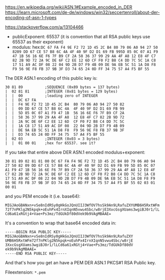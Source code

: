 https://en.wikipedia.org/wiki/ASN.1#Example_encoded_in_DER
https://learn.microsoft.com/de-de/windows/win32/seccertenroll/about-der-encoding-of-asn-1-types

https://stackoverflow.com/a/13104466

- publicExponent: 65537 (it is convention that all RSA public keys use 65537 as their exponent)
- modulus: hex:`DC 67 FA F4 9E F2 72 1D 45 2C B4 80 79 06 A0 94 27 50 8209 DD 67 CE 57 B8 6C 4A 4F 40 9F D2 D1 69 FB 995D 85 0C 07 A1 F9 47 1B 56 16 6E F6 7F B9 CF 2A 58 36 37 99 29 AA 4F A8 12 E8 4F C7 82 2B 9D 72 2A 9C DE 6F C2 EE 12 6D CF F0 F2 B8 C4 DD 7C 5C 1A C8 17 51 A9 AC DF 08 22 04 9D 2B D7 F9 4B 09 DE 9A EB 5C 51 1A D8 F8 F9 56 9E F8 FB 37 9B 3F D3 74 65 24 0D FF 34 75 57 A4 F5 BF 55`

The DER ASN.1 encoding of this public key is:

```
30 81 89          ;SEQUENCE (0x89 bytes = 137 bytes)
|  02 81 81       ;INTEGER (0x81 bytes = 129 bytes)
|  |  00          ;leading zero of INTEGER
|  |  DC 67 FA
|  |  F4 9E F2 72 1D 45 2C B4  80 79 06 A0 94 27 50 82
|  |  09 DD 67 CE 57 B8 6C 4A  4F 40 9F D2 D1 69 FB 99
|  |  5D 85 0C 07 A1 F9 47 1B  56 16 6E F6 7F B9 CF 2A
|  |  58 36 37 99 29 AA 4F A8  12 E8 4F C7 82 2B 9D 72
|  |  2A 9C DE 6F C2 EE 12 6D  CF F0 F2 B8 C4 DD 7C 5C
|  |  1A C8 17 51 A9 AC DF 08  22 04 9D 2B D7 F9 4B 09
|  |  DE 9A EB 5C 51 1A D8 F8  F9 56 9E F8 FB 37 9B 3F
|  |  D3 74 65 24 0D FF 34 75  57 A4 F5 BF 55
|  02 03          ;INTEGER (0x03 = 3 bytes)
|  |  01 00 01    ;hex for 65537. see it?
```

If you take that entire above DER ASN.1 encoded modulus+exponent:

`30 81 89 02 81 81 00 DC 67 FA F4 9E F2 72 1D 45 2C B4 80 79 06 A0 94 27 50 82 09 DD 67 CE 57 B8 6C 4A 4F 40 9F D2 D1 69 FB 99 5D 85 0C 07 A1 F9 47 1B 56 16 6E F6 7F B9 CF 2A 58 36 37 99 29 AA 4F A8 12 E8 4F C7 82 2B 9D 72 2A 9C DE 6F C2 EE 12 6D CF F0 F2 B8 C4 DD 7C 5C 1A C8 17 51 A9 AC DF 08 22 04 9D 2B D7 F9 4B 09 DE 9A EB 5C 51 1A D8 F8 F9 56 9E F8 FB 37 9B 3F D3 74 65 24 0D FF 34 75 57 A4 F5 BF 55 02 03 01 00 01`

and you PEM encode it (i.e. base64):

`MIGJAoGBANxn+vSe8nIdRSy0gHkGoJQnUIIJ3WfOV7hsSk9An9LRafuZXYUMB6H5RxtWFm72f7nPKlg2N5kpqk+oEuhPx4IrnXIqnN5vwu4Sbc/w8rjE3XxcGsgXUams3wgiBJ0r1/lLCd6a61xRGtj4+Vae+Ps3mz/TdGUkDf80dVek9b9VAgMBAAE=`

It's a convention to wrap that base64 encoded data in:

```
-----BEGIN RSA PUBLIC KEY-----
MIGJAoGBANxn+vSe8nIdRSy0gHkGoJQnUIIJ3WfOV7hsSk9An9LRafuZXY
UMB6H5RxtWFm72f7nPKlg2N5kpqk+oEuhPx4IrnXIqnN5vwu4Sbc/w8rjE
3XxcGsgXUams3wgiBJ0r1/lLCd6a61xRGtj4+Vae+Ps3mz/TdGUkDf80dV
ek9b9VAgMBAAE=
-----END RSA PUBLIC KEY-----
```

And that's how you get an have a PEM DER ASN.1 PKCS#1 RSA Public key.

Fileextension: `*.pem`
